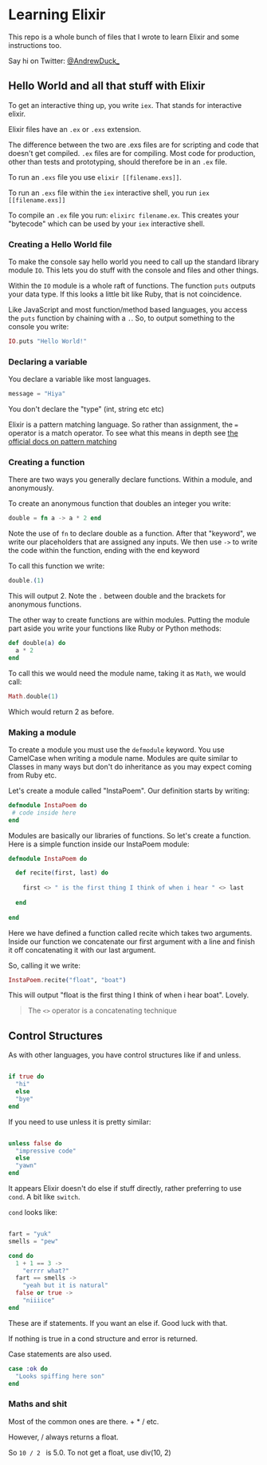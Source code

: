 # Learning Elixir

This repo is a whole bunch of files that I wrote to learn Elixir and some instructions too.

Say hi on Twitter: [@AndrewDuck_](https://twitter.com/AndrewDuck_)

## Hello World and all that stuff with Elixir

To get an interactive thing up, you write ```iex```. That stands for interactive elixir.

Elixir files have an ```.ex``` or ```.exs``` extension. 

The difference between the two are .exs files are for scripting and code that doesn't get compiled. ```.ex``` files are for compiling. Most code for production, other than tests and prototyping, should therefore be in an ```.ex``` file.

To run an ```.exs``` file you use ```elixir [[filename.exs]]```.

To run an ```.exs``` file within the ```iex``` interactive shell, you run ```iex [[filename.exs]]```

To compile an ```.ex``` file you run: ```elixirc filename.ex```. This creates your "bytecode" which can be used by your ```iex``` interactive shell.

### Creating a Hello World file

To make the console say hello world you need to call up the standard library module ```IO```. This lets you do stuff with the console and files and other things.

Within the ```IO``` module is a whole raft of functions. The function ```puts``` outputs your data type. If this looks a little bit like Ruby, that is not coincidence.

Like JavaScript and most function/method based languages, you access the ```puts``` function by chaining with a ```.```. So, to output something to the console you write:

```elixir
IO.puts "Hello World!"
```

### Declaring a variable

You declare a variable like most languages.

```elixir
message = "Hiya"
```
You don't declare the "type" (int, string etc etc)

Elixir is a pattern matching language. So rather than assignment, the ```=``` operator is a match operator. To see what this means in depth see [the official docs on pattern matching](http://elixir-lang.org/getting-started/pattern-matching.html)

### Creating a function

There are two ways you generally declare functions. Within a module, and anonymously.

To create an anonymous function that doubles an integer you write:

```elixir
double = fn a -> a * 2 end
```

Note the use of ```fn``` to declare double as a function. After that "keyword", we write our placeholders that are assigned any inputs. We then use ```->``` to write the code within the function, ending with the end keyword

To call this function we write:

```elixir
double.(1)
```

This will output 2. Note the ```.``` between double and the brackets for anonymous functions.

The other way to create functions are within modules. Putting the module part aside you write your functions like Ruby or Python methods:

```elixir
def double(a) do
  a * 2
end
```

To call this we would need the module name, taking it as ```Math```, we would call:

```elixir
Math.double(1)
```

Which would return 2 as before.

### Making a module

To create a module you must use the ```defmodule``` keyword. You use CamelCase when writing a module name. Modules are quite similar to Classes in many ways but don't do inheritance as you may expect coming from Ruby etc.

Let's create a module called "InstaPoem". Our definition starts by writing:

```elixir
defmodule InstaPoem do
 # code inside here
end
```

Modules are basically our libraries of functions. So let's create a function. Here is a simple function inside our InstaPoem module:

```elixir
defmodule InstaPoem do

  def recite(first, last) do
  
    first <> " is the first thing I think of when i hear " <> last
    
  end
  
end
```

Here we have defined a function called recite which takes two arguments. Inside our function we concatenate our first argument with a line and finish it off concatenating it with our last argument.

So, calling it we write:

```elixir
InstaPoem.recite("float", "boat")
```

This will output "float is the first thing I think of when i hear boat". Lovely.

> The ```<>``` operator is a concatenating technique

## Control Structures

As with other languages, you have control structures like if and unless.

```elixir

if true do
  "hi"
  else
  "bye"
end
```

If you need to use unless it is pretty similar:

```elixir

unless false do
  "impressive code"
  else
  "yawn"
end
```

It appears Elixir doesn't do else if stuff directly, rather preferring to use ```cond```. A bit like ```switch```.

```cond``` looks like:

```elixir

fart = "yuk"
smells = "pew"

cond do
  1 + 1 == 3 ->
    "errrr what?"
  fart == smells ->
    "yeah but it is natural"
  false or true ->
    "niiiice"
end
```

These are if statements. If you want an else if. Good luck with that.

If nothing is true in a cond structure and error is returned.

Case statements are also used.

```elixir
case :ok do
  "Looks spiffing here son"
end
```

### Maths and shit

Most of the common ones are there. + * / etc.

However, / always returns a float.

So ```10 / 2 ``` is 5.0. To not get a float, use div(10, 2)

